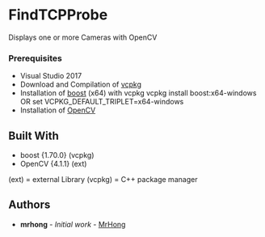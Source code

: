 # FindTCPProbe

Displays one or more Cameras with OpenCV

### Prerequisites
 
 - Visual Studio 2017
 - Download and Compilation of [vcpkg](https://docs.microsoft.com/de-de/cpp/build/vcpkg?view=vs-2019)
 - Installation of [boost](https://www.boost.org/) (x64) with vcpkg 
    vcpkg install boost:x64-windows
OR
    set VCPKG_DEFAULT_TRIPLET=x64-windows
 - Installation of [OpenCV](https://opencv.org/)


## Built With

 - boost                                 {1.70.0} (vcpkg)
 - OpenCV                                {4.1.1} (ext)

 (ext) = external Library
 (vcpkg) = C++ package manager

## Authors

* **mrhong**   - *Initial work*    - [MrHong](https://github.com/MrHong)

